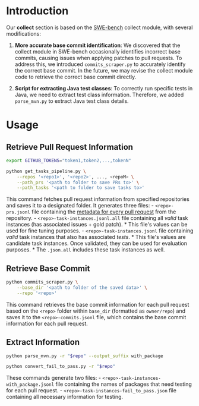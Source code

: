 # Introduction

Our **collect** section is based on the [SWE-bench](https://github.com/princeton-nlp/SWE-bench) collect module, with several modifications:

1. **More accurate base commit identification**: We discovered that the collect module in SWE-bench occasionally identifies incorrect base commits, causing issues when applying patches to pull requests. To address this, we introduced `commits_scraper.py` to accurately identify the correct base commit. In the future, we may revise the collect module code to retrieve the correct base commit directly.

2. **Script for extracting Java test classes**: To correctly run specific tests in Java, we need to extract test class information. Therefore, we added `parse_mvn.py` to extract Java test class details.

# Usage

## Retrieve Pull Request Information

```bash
export GITHUB_TOKENS="token1,token2,...,tokenN"

python get_tasks_pipeline.py \
    --repos '<repo1>', '<repo2>', ..., <repoM> \
    --path_prs '<path to folder to save PRs to>' \
    --path_tasks '<path to folder to save tasks to>'
```

This command fetches pull request information from specified repositories and saves it to a designated folder. It generates three files:
    - `<repo>-prs.jsonl` file containing the [metadata for every pull request](https://docs.github.com/rest/reference/pulls#list-pull-requests) from the repository.
    - `<repo>-task-instances.jsonl.all` file containing all *valid* task instances (has associated issues + gold patch).
        * This file's values can be used for fine tuning purposes.
    - `<repo>-task-instances.jsonl` file containing *valid* task instances that also has associated *tests*.
        * This file's values are candidate task instances. Once validated, they can be used for evaluation purposes.
        * The `.json.all` includes these task instances as well.


## Retrieve Base Commit

```bash
python commits_scraper.py \
    --base_dir '<path to folder of the saved data>' \
    --repo '<repo>'
```

This command retrieves the base commit information for each pull request based on the `<repo>` folder within `base_dir` (formatted as `owner/repo`) and saves it to the `<repo>-commits.jsonl` file, which contains the base commit information for each pull request.

## Extract Information

```bash
python parse_mvn.py -r "$repo" --output_suffix with_package

python convert_fail_to_pass.py -r "$repo"
```

These commands generate two files: 
    - `<repo>-task-instances-with_package.jsonl` file containing the names of packages that need testing for each pull request.
    - `<repo>-task-instances-fail_to_pass.json` file containing all necessary information for testing.
